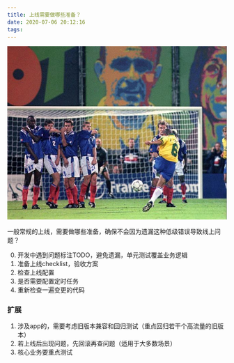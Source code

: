```yaml
---
title: 上线需要做哪些准备？
date: 2020-07-06 20:12:16
tags:
---
```


![](photo/Carlos.jpg)

一般常规的上线，需要做哪些准备，确保不会因为遗漏这种低级错误导致线上问题？

0. 开发中遇到问题标注TODO，避免遗漏，单元测试覆盖业务逻辑
1. 准备上线checklist，验收方案
2. 检查上线配置
3. 是否需要配置定时任务
4. 重新检查一遍变更的代码



### 扩展

1. 涉及app的，需要考虑旧版本兼容和回归测试（重点回归若干个高流量的旧版本）
2. 若上线后出现问题，先回滚再查问题（适用于大多数场景）
3. 核心业务要重点测试